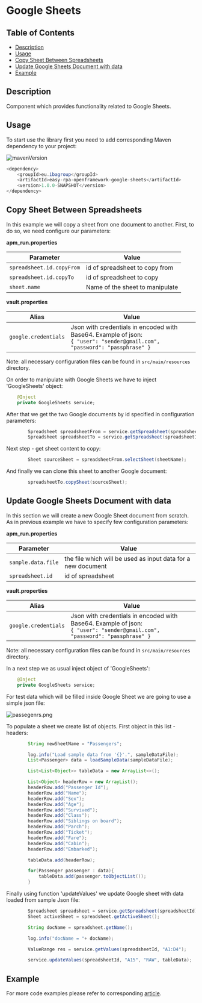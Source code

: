 # Google Sheets

## Table of Contents
* [Description](#description)
* [Usage](#usage)
* [Copy Sheet Between Spreadsheets](#copy-sheet-between-spreadsheets)
* [Update Google Sheets Document with data](#update-google-sheets-document-with-data)
* [Example](#example)

## Description

Component which provides functionality related to Google Sheets.

## Usage

To start use the library first you need to add corresponding Maven dependency to your project:

![mavenVersion](https://img.shields.io/maven-central/v/eu.ibagroup/easy-rpa-openframework-google-sheets)

```java
<dependency>
    <groupId>eu.ibagroup</groupId>
    <artifactId>easy-rpa-openframework-google-sheets</artifactId>
    <version>1.0.0-SNAPSHOT</version>
</dependency>
```


## Copy Sheet Between Spreadsheets

In this example we will copy a sheet from one document to another. First, to do so, we need configure our parameters:

**apm_run.properties**

| Parameter     | Value                           |
| ------------- |---------------------------------|
| `spreadsheet.id.copyFrom` | id of spreadsheet to copy from  |
| `spreadsheet.id.copyTo` | id of spreadsheet to copy                                |
| `sheet.name` | Name of the sheet to manipulate |

**vault.properties**

| Alias     | Value         |
| ------------- |---------------|
| `google.credentials` | Json with credentials in encoded with Base64. Example of json:<br>`{ "user": "sender@gmail.com", "password": "passphrase" }` |

Note: all necessary configuration files can be found in `src/main/resources` directory.

On order to manipulate with Google Sheets we have to inject 'GoogleSheets' object:

```java
    @Inject
    private GoogleSheets service;
```

After that we get the two Google documents by id specified in configuration parameters:

```java
        Spreadsheet spreadsheetFrom = service.getSpreadsheet(spreadsheetIdFrom);
        Spreadsheet spreadsheetTo = service.getSpreadsheet(spreadsheetIdTo)
```

Next step - get sheet content to copy:

```java
        Sheet sourceSheet = spreadsheetFrom.selectSheet(sheetName);
```

And finally we can clone this sheet to another Google document:

```java
        spreadsheetTo.copySheet(sourceSheet);
```

## Update Google Sheets Document with data

In this section we will create a new Google Sheet document from scratch.
As in previous example we have to specify few configuration parameters:

**apm_run.properties**

| Parameter     | Value                                                       |
| ------------- |-------------------------------------------------------------|
| `sample.data.file` | the file which will be used as input data for a new document |
| `spreadsheet.id` | id of spreadsheet                                   |

**vault.properties**

| Alias     | Value         |
| ------------- |---------------|
| `google.credentials` | Json with credentials in encoded with Base64. Example of json:<br>`{ "user": "sender@gmail.com", "password": "passphrase" }` |

Note: all necessary configuration files can be found in `src/main/resources` directory.

In a next step we as usual inject object of 'GoogleSheets':

```java
    @Inject
    private GoogleSheets service;
```

For test data which will be filled inside Google Sheet we are going to use a simple json file:

![passegenrs.png](https://i.postimg.cc/qqz0FLbP/passegenrs.png)

To populate a sheet we create list of objects. First object in this list - headers:

```java
        String newSheetName = "Passengers";

        log.info("Load sample data from '{}'.", sampleDataFile);
        List<Passenger> data = loadSampleData(sampleDataFile);

        List<List<Object>> tableData = new ArrayList<>();

        List<Object> headerRow = new ArrayList();
        headerRow.add("Passenger Id");
        headerRow.add("Name");
        headerRow.add("Sex");
        headerRow.add("Age");
        headerRow.add("Survived");
        headerRow.add("Class");
        headerRow.add("Siblings on board");
        headerRow.add("Parch");
        headerRow.add("Ticket");
        headerRow.add("Fare");
        headerRow.add("Cabin");
        headerRow.add("Embarked");

        tableData.add(headerRow);

        for(Passenger passenger : data){
            tableData.add(passenger.toObjectList());
        }
```

Finally using function 'updateValues' we update Google sheet with data loaded from sample Json file:

```java
        Spreadsheet spreadsheet = service.getSpreadsheet(spreadsheetId);
        Sheet activeSheet = spreadsheet.getActiveSheet();

        String docName = spreadsheet.getName();

        log.info("docName = "+ docName);

        ValueRange res = service.getValues(spreadsheetId, "A1:D4");

        service.updateValues(spreadsheetId, "A15", "RAW", tableData);
```

## Example

For more code examples please refer to corresponding [article](https://github.com/easyrpa/openframework/tree/main/examples#google-sheets). 